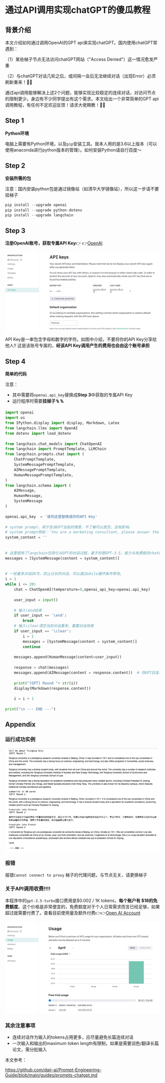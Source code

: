 # 通过API调用实现chatGPT的傻瓜教程

## 背景介绍

本文介绍如何通过调用OpenAI的GPT api来实现chatGPT。国内使用chatGPT常遇到：

（1）某些梯子节点无法访问chatGPT网站（"Access Denied"）这一情况愈发严重

（2）与chatGPT对话几轮之后，或间隔一会后无法继续对话（出现Error）必须刷新重来！😤😤

通过api调用能够解决上述2个问题，能够实现比较稳定的连续对话，对访问节点的限制更少。身边有不少同学提出有这个需求。本文给出一个非常简单的GPT api调用教程，有任何不足欢迎反馈！请求大佬赐教！🫡🫡

## Step 1

**Python环境**

电脑上需要有Python环境，以及`pip`安装工具。我本人用的是3.6以上版本（可以使用anaconda进行python版本的管理）。如何安装Python请自行百度～

## Step 2

**安装所需的包**

注意：国内安装python包是通过镜像站（如清华大学镜像站），所以这一步请不要挂梯子

```python
pip install --upgrade openai
pip install --upgrade python-dotenv
pip install --upgrade langchain
```

## Step 3

**注册OpenAI账号，获取专属API Key**👉 👉[OpenAI](https://platform.openai.com/account/api-keys)

<img src="step3_01.png" alt="step3_01" style="zoom:67%;" />

API Key是一串包含字母和数字的字符。如图中介绍，不要将你的API Key分享给他人‼️ 这是该账号专属的，**经该API Key调用产生的费用也会由这个账号承担**

## Step 4

**简单的代码**

注意：

- 其中需要将`openai.api_key`替换成**Step 3**中获取的专属API Key
- 运行程序时需要**挂梯子**🪜🪜

```python
import openai
import os
from IPython.display import display, Markdown, Latex
from langchain.llms import OpenAI
from dotenv import load_dotenv

from langchain.chat_models import ChatOpenAI
from langchain import PromptTemplate, LLMChain
from langchain.prompts.chat import (
    ChatPromptTemplate,
    SystemMessagePromptTemplate,
    AIMessagePromptTemplate,
    HumanMessagePromptTemplate,
)
from langchain.schema import (
    AIMessage,
    HumanMessage,
    SystemMessage
)

openai.api_key  = '请将这里替换成你的API Key'

# system prompt，用于告诉GPT当前的情景，不了解可以放空，没有影响。
# system prompt例如：'You are a marketing consultant, please answer the client's questions in profession style.'
system_content = ''


# 这里使用了langchain包简化与GPT的对话过程，基于的是GPT-3.5，能力与免费版的chatGPT相同。GPT-4需要自行申请加入waitlist
messages = [SystemMessage(content = system_content)]


# 一轮最多对话20次，防止过长的对话。可以通过while循环条件修改。
i = 1
while i <= 20:
    chat = ChatOpenAI(temperature=0,openai_api_key=openai.api_key)
    
    user_input = input()
    
   	# 输入\end结束
    if user_input == '\end': 
        break
    # 输入\clear清空当前对话重来，重置对话场景
    if user_input == '\clear':
        i = 1
        messages = [SystemMessage(content = system_content)] 
        continue
    
    messages.append(HumanMessage(content=user_input))
    
    response = chat(messages)
    messages.append(AIMessage(content = response.content))  # 将GPT回复加入到对话
    
    print("[GPT] Round "+ str(i))
    display(Markdown(response.content))
    
    i = i + 1

print("\n --- END ---")   
```

## Appendix

### 运行成功实例

<img src="step5_01.png" alt="step5_01" style="zoom:67%;" />

### 报错

报错`Cannot connect to proxy` 梯子的代理问题，与节点无关，请更换梯子

### 关于API调用收费‼️‼️

本程序中的`gpt-3.5-turbo`接口费用是$0.002 / 1K tokens，**每个账户有 \$18的免费额度**。这个价格是非常便宜的，免费额度对于个人日常需求而言已经足够，如果超过就需要付费了。查看目前使用量及额外付费👉👉[Open AI Account](https://platform.openai.com/account/usage)

<img src="step5_02.png" alt="step5_02" style="zoom:67%;" />

### 其余注意事项

- 连续对话作为输入的tokens占用更多，应尽量避免长篇连续对话
- 一次输入和输出的maximum token length有限制，如果是需要润色/翻译长篇论文，需分批输入



本文参考：

https://github.com/dair-ai/Prompt-Engineering-Guide/blob/main/guides/prompts-chatgpt.md
